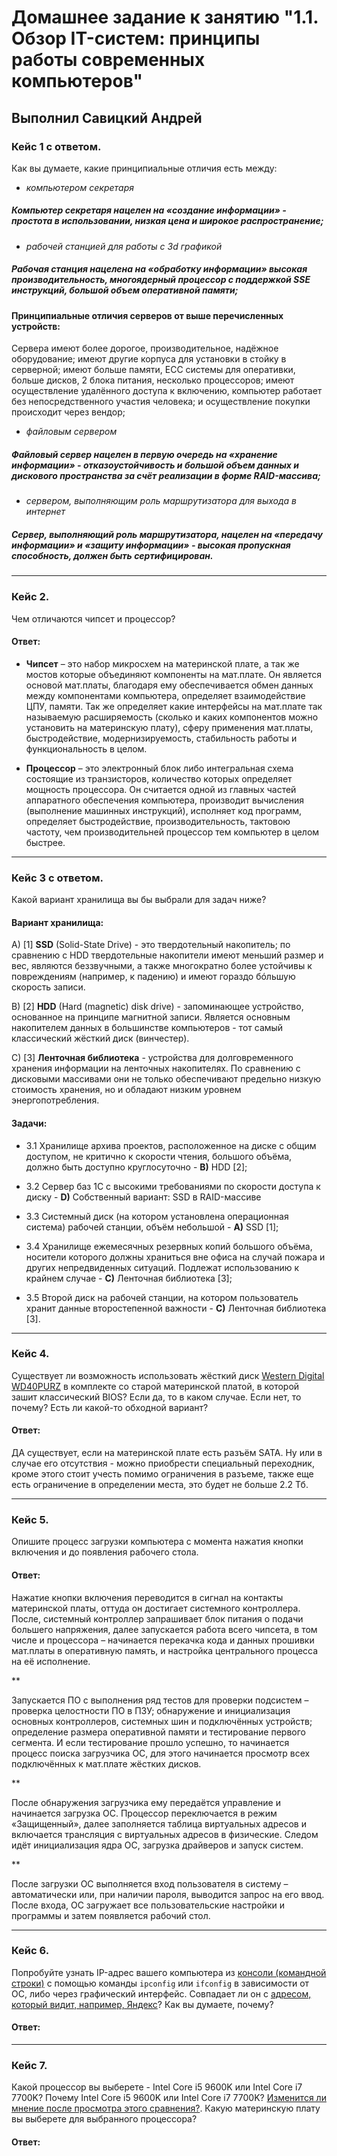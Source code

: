 # Домашнее задание к занятию "1.1. Обзор IT-систем: принципы работы современных компьютеров"

## Выполнил Савицкий Андрей

### Кейс 1 с ответом.

Как вы думаете, какие принципиальные отличия есть между:

* *компьютером секретаря*
##### Компьютер секретаря нацелен на «создание информации» - простота в использовании, низкая цена и широкое распространение; 

* *рабочей станцией для работы с 3d графикой*
##### Рабочая станция нацелена на «обработку информации» высокая производительность, многоядерный процессор с поддержкой SSE инструкций, большой объем оперативной памяти;  

#### Принципиальные отличия серверов от выше перечисленных устройств:
Сервера имеют более дорогое, производительное, надёжное оборудование; имеют другие корпуса для установки в стойку в серверной; имеют больше памяти, ЕСС системы для оперативки, больше дисков, 2 блока питания, несколько процессоров; имеют осуществление удалённого доступа к включению, компьютер работает без непосредственного участия человека; и осуществление покупки происходит через вендор;

* *файловым сервером*
##### Файловый сервер нацелен в первую очередь на «хранение информации» - отказоустойчивость и большой объем данных и дискового пространства за счёт реализации в форме RAID-массива; 

* *сервером, выполняющим роль маршрутизатора для выхода в интернет*
##### Сервер, выполняющий роль маршрутизатора, нацелен на «передачу информации» и «защиту информации» - высокая пропускная способность, должен быть сертифицирован.  

---

### Кейс 2.

Чем отличаются чипсет и процессор? 

#### Ответ:
* **Чипсет** – это набор микросхем на материнской плате, а так же мостов которые объединяют компоненты на мат.плате. Он является основой мат.платы, благодаря ему обеспечивается обмен данных между компонентами компьютера, определяет взаимодействие ЦПУ, памяти. Так же определяет какие интерфейсы на мат.плате так называемую расширяемость (сколько и каких компонентов можно установить на материнскую плату), сферу применения мат.платы, быстродействие, модернизируемость, стабильность работы и функциональность в целом. 

* **Процессор** – это электронный блок либо интегральная схема состоящие из транзисторов, количество которых определяет мощность процессора. Он считается одной из главных частей аппаратного обеспечения компьютера, производит вычисления (выполнение машинных инструкций), исполняет код программ, определяет быстродействие, производительность, тактовою частоту, чем производительней процессор тем компьютер в целом быстрее.  

---

### Кейс 3 с ответом.

Какой вариант хранилища вы бы выбрали для задач ниже?


#### Вариант хранилища:
A) [1] **SSD** (Solid-State Drive) - это твердотельный накопитель; по сравнению с HDD твердотельные накопители имеют меньший размер и вес, являются беззвучными, а также многократно более устойчивы к повреждениям (например, к падению) и имеют гораздо бóльшую скорость записи.

B) [2] **HDD** (Hard (magnetic) disk drive) - запоминающее устройство, основанное на принципе магнитной записи. Является основным накопителем данных в большинстве компьютеров - тот самый классический жёсткий диск (винчестер).

C) [3] **Ленточная библиотека** - устройства для долговременного хранения информации на ленточных накопителях. По сравнению с дисковыми массивами они не только обеспечивают предельно низкую стоимость хранения, но и обладают низким уровнем энергопотребления.

#### Задачи:

* 3.1 Хранилище архива проектов, расположенное на диске с общим доступом, не критично к скорости чтения, большого объёма, должно быть доступно круглосуточно - **B)** HDD [2];

* 3.2 Сервер баз 1С с высокими требованиями по скорости доступа к диску - **D)** Собственный вариант: SSD в RAID-массиве 

* 3.3 Системный диск (на котором установлена операционная система) рабочей станции, объём небольшой - **А)** SSD [1];

* 3.4 Хранилище ежемесячных резервных копий большого объёма, носители которого должны храниться вне офиса на случай пожара и других непредвиденных ситуаций. Подлежат использованию к крайнем случае -  **C)** Ленточная библиотека [3]; 

* 3.5 Второй диск на рабочей станции, на котором пользователь хранит данные второстепенной важности - **C)** Ленточная библиотека [3]. 

---

### Кейс 4.

Существует ли возможность использовать жёсткий диск [Western Digital WD40PURZ](https://market.yandex.ru/product--zhestkii-disk-western-digital-wd40purz/1729220435) в комплекте со старой материнской платой, в которой зашит классический BIOS?
Если да, то в каком случае. Если нет, то почему? Есть ли какой-то обходной вариант?

#### Ответ:
ДА существует, если на материнской плате есть разъём SATA. Ну или в случае его отсутствия - можно приобрести специальный переходник, кроме этого стоит учесть помимо ограничения в разъеме, также еще есть ограничение в определении места, это будет не больше 2.2 Тб.

---

### Кейс 5.

Опишите процесс загрузки компьютера с момента нажатия кнопки включения и до появления рабочего стола.

#### Ответ:
Нажатие кнопки включения переводится в сигнал на контакты материнской платы, оттуда он достигает системного контроллера. После, системный контроллер запрашивает блок питания о подачи большего напряжения, далее запускается работа всего чипсета, в том числе и процессора – начинается перекачка кода и данных прошивки мат.платы в оперативную память, и настройка центрального процесса на её исполнение.

**

Запускается ПО с выполнения ряд тестов для проверки подсистем – проверка целостности ПО в ПЗУ; обнаружение и инициализация основных контроллеров, системных шин и подключённых устройств; определение размера оперативной памяти и тестирование первого сегмента. И если тестирование прошло успешно, то начинается процесс поиска загрузчика ОС, для этого начинается просмотр всех подключённых к мат.плате жёстких дисков. 

**

После обнаружения загрузчика ему передаётся управление и начинается загрузка ОС. Процессор переключается в режим «Защищенный», далее заполняется таблица виртуальных адресов и включается трансляция с виртуальных адресов в физические. Следом идёт инициализация ядра ОС, загрузка драйверов и запуск систем. 

**

После загрузки ОС выполняется вход пользователя в систему – автоматически или, при наличии пароля, выводится запрос на его ввод. После входа, ОС загружает все пользовательские настройки и программы и затем появляется рабочий стол.  

---


### Кейс 6.

Попробуйте узнать IP-адрес вашего компьютера из [консоли (командной строки)](https://webkyrs.info/post/chto-takoe-komandnaia-stroka-kak-ee-zapustit-na-windows-linux-i-mac) с помощью команды `ipconfig` или `ifconfig` в зависимости от ОС, либо через графический интерфейс.
Совпадает ли он с [адресом, который видит, например, Яндекс](https://internet.yandex.ru)? Как вы думаете, почему?

#### Ответ:

---

### Кейс 7.

Какой процессор вы выберете - Intel Core i5 9600K или Intel Core i7 7700K?
Почему Intel Core i5 9600K или Intel Core i7 7700K? [Изменится ли мнение после просмотра этого сравнения?](https://cpu.userbenchmark.com/Compare/Intel-Core-i5-9600K-vs-Intel-Core-i7-7700K/4031vs3647).
Какую материнскую плату вы выберете для выбранного процессора?

#### Ответ:

